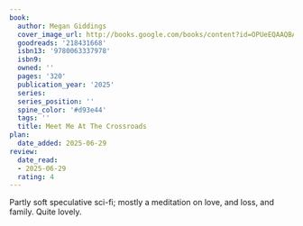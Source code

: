```yaml
---
book:
  author: Megan Giddings 
  cover_image_url: http://books.google.com/books/content?id=OPUeEQAAQBAJ&printsec=frontcover&img=1&zoom=1&source=gbs_api
  goodreads: '218431668'
  isbn13: '9780063337978'
  isbn9: 
  owned: ''
  pages: '320'
  publication_year: '2025'
  series: 
  series_position: ''
  spine_color: '#d93e44'
  tags: ''
  title: Meet Me At The Crossroads 
plan:
  date_added: 2025-06-29
review:
  date_read:
  - 2025-06-29
  rating: 4
---
```

Partly soft speculative sci-fi; mostly a meditation on love, and loss, and family. Quite lovely.

